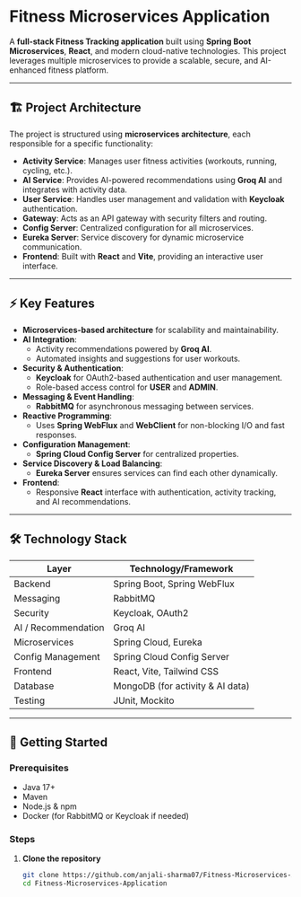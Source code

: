 # Fitness Microservices Application

A **full-stack Fitness Tracking application** built using **Spring Boot Microservices**, **React**, and modern cloud-native technologies. This project leverages multiple microservices to provide a scalable, secure, and AI-enhanced fitness platform.

---

## 🏗 Project Architecture

The project is structured using **microservices architecture**, each responsible for a specific functionality:

- **Activity Service**: Manages user fitness activities (workouts, running, cycling, etc.).
- **AI Service**: Provides AI-powered recommendations using **Groq AI** and integrates with activity data.
- **User Service**: Handles user management and validation with **Keycloak** authentication.
- **Gateway**: Acts as an API gateway with security filters and routing.
- **Config Server**: Centralized configuration for all microservices.
- **Eureka Server**: Service discovery for dynamic microservice communication.
- **Frontend**: Built with **React** and **Vite**, providing an interactive user interface.

---

## ⚡ Key Features

- **Microservices-based architecture** for scalability and maintainability.
- **AI Integration**:
  - Activity recommendations powered by **Groq AI**.
  - Automated insights and suggestions for user workouts.
- **Security & Authentication**:
  - **Keycloak** for OAuth2-based authentication and user management.
  - Role-based access control for **USER** and **ADMIN**.
- **Messaging & Event Handling**:
  - **RabbitMQ** for asynchronous messaging between services.
- **Reactive Programming**:
  - Uses **Spring WebFlux** and **WebClient** for non-blocking I/O and fast responses.
- **Configuration Management**:
  - **Spring Cloud Config Server** for centralized properties.
- **Service Discovery & Load Balancing**:
  - **Eureka Server** ensures services can find each other dynamically.
- **Frontend**:
  - Responsive **React** interface with authentication, activity tracking, and AI recommendations.

---

## 🛠 Technology Stack

| Layer               | Technology/Framework                  |
|--------------------|--------------------------------------|
| Backend            | Spring Boot, Spring WebFlux           |
| Messaging          | RabbitMQ                              |
| Security           | Keycloak, OAuth2                      |
| AI / Recommendation| Groq AI                               |
| Microservices      | Spring Cloud, Eureka                  |
| Config Management  | Spring Cloud Config Server            |
| Frontend           | React, Vite, Tailwind CSS             |
| Database           | MongoDB (for activity & AI data)     |
| Testing            | JUnit, Mockito                        |

---

## 🚀 Getting Started

### Prerequisites
- Java 17+
- Maven
- Node.js & npm
- Docker (for RabbitMQ or Keycloak if needed)

### Steps
1. **Clone the repository**
   ```bash
   git clone https://github.com/anjali-sharma07/Fitness-Microservices-Application.git
   cd Fitness-Microservices-Application

